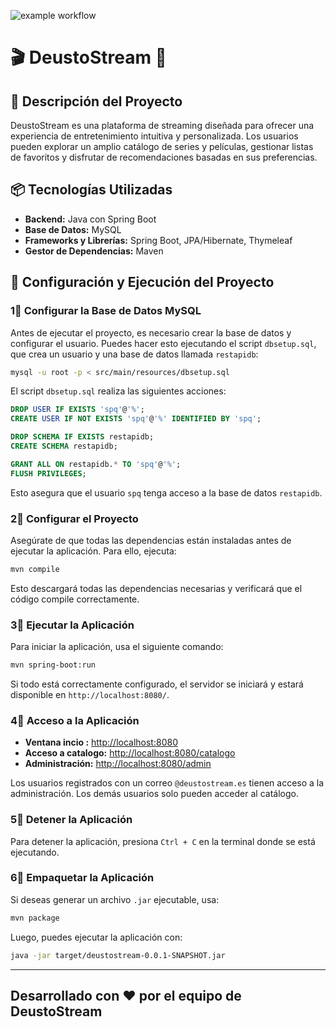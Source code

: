 ![example workflow](https://github.com/mikelgarduno/DeustoStream/actions/workflows/maven.yml/badge.svg)
# 🎬 DeustoStream 🍿

## 🌟 Descripción del Proyecto

DeustoStream es una plataforma de streaming diseñada para ofrecer una experiencia de entretenimiento intuitiva y personalizada. Los usuarios pueden explorar un amplio catálogo de series y películas, gestionar listas de favoritos y disfrutar de recomendaciones basadas en sus preferencias.

## 📦 Tecnologías Utilizadas

- **Backend:** Java con Spring Boot  
- **Base de Datos:** MySQL  
- **Frameworks y Librerías:** Spring Boot, JPA/Hibernate, Thymeleaf  
- **Gestor de Dependencias:** Maven  

## 🚀 Configuración y Ejecución del Proyecto

### 1⃣ Configurar la Base de Datos MySQL

Antes de ejecutar el proyecto, es necesario crear la base de datos y configurar el usuario. Puedes hacer esto ejecutando el script `dbsetup.sql`, que crea un usuario y una base de datos llamada `restapidb`:

```sh
mysql -u root -p < src/main/resources/dbsetup.sql
```

El script `dbsetup.sql` realiza las siguientes acciones:

```sql
DROP USER IF EXISTS 'spq'@'%';
CREATE USER IF NOT EXISTS 'spq'@'%' IDENTIFIED BY 'spq';

DROP SCHEMA IF EXISTS restapidb;
CREATE SCHEMA restapidb;

GRANT ALL ON restapidb.* TO 'spq'@'%';
FLUSH PRIVILEGES;
```

Esto asegura que el usuario `spq` tenga acceso a la base de datos `restapidb`.

### 2⃣ Configurar el Proyecto

Asegúrate de que todas las dependencias están instaladas antes de ejecutar la aplicación. Para ello, ejecuta:

```sh
mvn compile
```

Esto descargará todas las dependencias necesarias y verificará que el código compile correctamente.

### 3⃣ Ejecutar la Aplicación

Para iniciar la aplicación, usa el siguiente comando:

```sh
mvn spring-boot:run
```

Si todo está correctamente configurado, el servidor se iniciará y estará disponible en `http://localhost:8080/`.

### 4⃣ Acceso a la Aplicación

- **Ventana incio :** [http://localhost:8080](http://localhost:8080)
- **Acceso a catalogo:** [http://localhost:8080/catalogo](http://localhost:8080/catalogo)
- **Administración:** [http://localhost:8080/admin](http://localhost:8080/admin)

Los usuarios registrados con un correo `@deustostream.es` tienen acceso a la administración. Los demás usuarios solo pueden acceder al catálogo.

### 5⃣ Detener la Aplicación

Para detener la aplicación, presiona `Ctrl + C` en la terminal donde se está ejecutando.

### 6⃣ Empaquetar la Aplicación

Si deseas generar un archivo `.jar` ejecutable, usa:

```sh
mvn package
```

Luego, puedes ejecutar la aplicación con:

```sh
java -jar target/deustostream-0.0.1-SNAPSHOT.jar
```

---

**Desarrollado con ❤️ por el equipo de DeustoStream**
---
